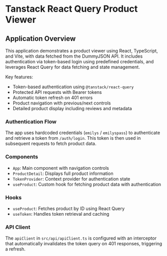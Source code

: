 # Tanstack React Query Product Viewer

## Application Overview

This application demonstrates a product viewer using React, TypeScript, and Vite, with data fetched from the DummyJSON API. It includes authentication via token-based login using predefined credentials, and leverages React Query for data fetching and state management.

Key features:

- Token-based authentication using `@tanstack/react-query`
- Protected API requests with Bearer tokens
- Automatic token refresh on 401 errors
- Product navigation with previous/next controls
- Detailed product display including reviews and metadata

### Authentication Flow

The app uses hardcoded credentials (`emilys` / `emilyspass`) to authenticate and retrieve a token from `/auth/login`. This token is then used in subsequent requests to fetch product data.

### Components

- `App`: Main component with navigation controls
- `ProductDetail`: Displays full product information
- `TokenProvider`: Context provider for authentication state
- `useProduct`: Custom hook for fetching product data with authentication

### Hooks

- `useProduct`: Fetches product by ID using React Query
- `useToken`: Handles token retrieval and caching

### API Client

The `apiClient` in `src/api/apiClient.ts` is configured with an interceptor that automatically invalidates the token query on 401 responses, triggering a refresh.
